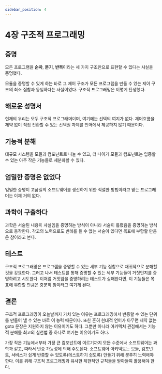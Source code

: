 ```yaml
---
sidebar_position: 4
---
```


# 4장 구조적 프로그래밍

## 증명

모든 프로그램을 **순차**, **분기**, **반복**이라는 세 가지 구조만으로 표현할 수 있다는 사실을 증명했다.

모듈을 증명할 수 있게 하는 바로 그 제어 구조가 모든 프로그램을 만들 수 있는 제어 구조의 최소 집합과 동일하다는 사실이었다. 구조적 프로그래밍은 이렇게 탄생했다.

## 해로운 성명서

현재의 우리는 모두 구조적 프로그래머이며, 여기에는 선택의 여지가 없다. 제어흐름을 제약 없이 직접 전환할 수 있는 선택권 자체를 언어에서 제공하지 않기 때문이다.

## 기능적 분해

대규모 시스템을 모듈과 컴포넌트로 나눌 수 있고, 더 나아가 모듈과 컴포넌트는 입증할 수 있는 아주 작은 기능들로 세분화할 수 있다.

## 엄밀한 증명은 없었다

엄밀한 증명이 고품질의 소프트웨어를 생산하기 위한 적절한 방법이라고 믿는 프로그래머는 이제 거의 없다.

## 과학이 구출하다

과학은 서술된 내용이 사실임을 증명하는 방식이 아니라 서술이 틀렸음을 증명하는 방식으로 동작한다. 각고의 노력으로도 반례를 들 수 없는 서술이 있다면 목표에 부합할 만큼은 참이라고 본다.

## 테스트

구조적 프로그래밍은 프로그램을 증명할 수 있는 세부 기능 집합으로 재귀적으로 분해할 것을 강요한다. 그러고 나서 테스트를 통해 증명할 수 있는 세부 기능들이 거짓인지를 증명하려고 시도한다. 이처럼 거짓임을 증명하려는 테스트가 실패한다면, 이 기능들은 목표에 부합할 만큼은 충분히 참이라고 여기게 된다.

## 결론

구조적 프로그래밍이 오늘날까지 가치 있는 이유는 프로그래밍에서 반증할 수 있는 단위를 만들어 낼 수 있는 바로 이 능력 때문이다. 또한 흔히 현대적 언어가 아무런 제약 없는 goto 문장은 지원하지 않는 이유이기도 하다. 그뿐만 아니라 아키텍처 관점에서는 기능적 분해를 최고의 실천법 중 하나로 여기는 이유이기도 하다.

가장 작은 기능에서부터 가장 큰 컴포넌트에 이르기까지 모든 수준에서 소프트웨어는 과학과 같고, 따라서 반증 가능성에 의해 주도된다. 소프트웨어 아키텍트는 모듈, 컴포넌트, 서비스가 쉽게 반증할 수 있도록(테스트하기 쉽도록) 만들기 위해 분주히 노력해야 한다. 이를 위해 구조적 프로그래밍과 유사한 제한적인 규칙들을 받아들여 활용해야 한다.
